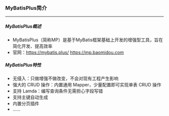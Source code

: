 ### MyBatisPlus简介

---------------

##### MyBatisPlus概述

- MyBatisPlus（简称MP）是基于MyBatis框架基础上开发的增强型工具，旨在简化开发、提高效率
- 官网：https://mybatis.plus/      https://mp.baomidou.com

##### MyBatisPlus特性

- 无侵入：只做增强不做改变，不会对现有工程产生影响
- 强大的 CRUD 操作：内置通用 Mapper，少量配置即可实现单表 CRUD 操作
- 支持 Lamda：编写查询条件无需担心字段写错
- 支持主键自动生成
- 内置分页插件
- ......